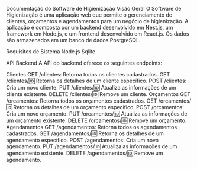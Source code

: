 
Documentação do Software de Higienização
Visão Geral
O Software de Higienização é uma aplicação web que permite o gerenciamento de clientes, orçamentos e agendamentos para um negócio de higienização. A aplicação é composta por um backend desenvolvido em Nest.js, um framework em Node.js, e um frontend desenvolvido em React.js. Os dados são armazenados em um banco de dados PostgreSQL.

Requisitos de Sistema
Node.js
Sqlite

API Backend
A API do backend oferece os seguintes endpoints:

Clientes
GET /clientes: Retorna todos os clientes cadastrados.
GET /clientes/:id: Retorna os detalhes de um cliente específico.
POST /clientes: Cria um novo cliente.
PUT /clientes/:id: Atualiza as informações de um cliente existente.
DELETE /clientes/:id: Remove um cliente.
Orçamentos
GET /orcamentos: Retorna todos os orçamentos cadastrados.
GET /orcamentos/:id: Retorna os detalhes de um orçamento específico.
POST /orcamentos: Cria um novo orçamento.
PUT /orcamentos/:id: Atualiza as informações de um orçamento existente.
DELETE /orcamentos/:id: Remove um orçamento.
Agendamentos
GET /agendamentos: Retorna todos os agendamentos cadastrados.
GET /agendamentos/:id: Retorna os detalhes de um agendamento específico.
POST /agendamentos: Cria um novo agendamento.
PUT /agendamentos/:id: Atualiza as informações de um agendamento existente.
DELETE /agendamentos/:id: Remove um agendamento.
